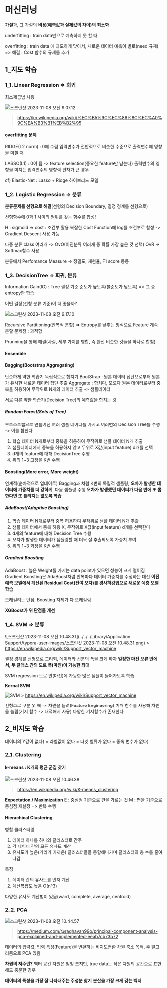 # 머신러닝

**가설**과, 그 가설의 **비용(예측값과 실제값의 차이)의 최소화**

underfitting : train data만으로 예측하지 못 할 때

overfitting : train data 에 과도하게 맞아서, 새로운 데이터 예측이 별로(need 규제)
=> 해결 : Cost 함수의 규제를 추가



## 1_지도 학습

### 1_1. Linear Regression => 회귀

최소제곱법 사용

![스크린샷 2023-11-08 오전 9.07.12](https://p.ipic.vip/io22oi.png)

> https://ko.wikipedia.org/wiki/%EC%B5%9C%EC%86%8C%EC%A0%9C%EA%B3%B1%EB%B2%95

#### overfitting 문제

RIDGE(L2 norm) : 0에 수렴
입력변수가 전반적으로 비슷한 수준으로 출력변수에 영향을 미칠 때

LASSO(L1) : 0이 됨 -> feature selection(중요한 feature만 남는다)
출력변수의 영향을 미치는 입력변수의 영향력 편차가 큰 경우

cf) Elastic-Net : Lasso + Ridge 하이브리드 모델



### 1_2. Logistic Regression => 분류

**분류문제를 선형으로 해결**(선형의 Decision Boundary, 결정 경계를 선형으로)

선형함수에 0과 1 사이의 범위를 갖는 함수를 합성!

H : sigmoid => cost : 조건부 활용
복잡한 Cost Function에 log를 조건부로 합성 -> Gradient Descent 사용 가능

다중 분류
class 여러개 -> OvO(이진분류 여러개 중 확률 가장 높은 것 선택)
OvR -> Softmax함수 사용

분류에서 Perfomance Measure => 정밀도, 재현율, F1 score 등등



### 1_3. DecisionTree => 회귀, 분류

Information Gain(IG) : Tree 결정 기준
순도가 높도록(불순도가 낮도록) => 그 중 entropy만 학습

어떤 결정(선형 분류 기준)이 더 좋을까?

![스크린샷 2023-11-08 오전 9.17.10](https://p.ipic.vip/jd45qv.png)

Recursive Partitioning(반복적 분할) => Entropy를 낮추는 방식으로  Feature 계속 분할
문제점 : 과적합

Prunning을 통해 해결(사실, 세부 가지를 병합, 즉 완전 비슷한 것들을 하나로 합침)



#### Ensemble

#### **Bagging(Bootstrap Aggregating)**

단순하게 약한 학습기 독립적으로 합치기
BootStrap : 원본 데이터 집단으로부터 원본가 유사한 새로운 데이터 집단 추출
Aggregate : 합치다, 모으다
원본 데이터로부터 중복을 허용하여 무작위로 N개의 데이터 추출 -> 샘플데이터

서로 다른 약한 학습기(Decision Tree)의 예측값을 합치는 것

##### **Random Forest(Sets of Tree)**

부트스트랩으로 만들어진 여러 샘플 데이터를 가지고 여러번의 Decision Tree를 수행 -> 이를 합친다

1. 학습 데이터 N개로부터 중복을 허용하여 무작위로 샘플 데이터 N개 추출
2. 샘플데이터에서 중복을 허용하지 않고 무위로 X값(input feature) d개를 선택
3. d개의 feature에 대해 DecisionTree 수행
4. 위의 1~3 고정을 K번 수행

#### **Boosting**(More error, More weight)

연계적(순차적으로 업데이트)
Bagging과 처럼 K번의 독립적 샘플링, **오차가 발생한 데이터에 가중치를 더 강하게**, 다음 샘플링 수행
**오차가 발생했던 데이터가 다음 번에 또 뽑한다면 또 틀리지는 않도록 학습**



##### **AdaBoost(Adaptive Boosting)**

1. 학습 데이터 N개로부터 중복 허용하여 무작위로 샘플 데이터 N개 추출
2. 샘플 데이터에서 중복 허용 X, 무작위로 X값(input feature) d개를 선택한다
3. d개의 feature에 대해 Decision Tree 수행
4. 오차가 발생한 데이터가 샘플링할 때 더욱 잘 추출되도록 가중치 부여
5. 위의 1~3 과정을 K번 수행

##### Gradient Boosting

AdaBoost : 높은  Weight를 가지는 data point가 있으면 성능이 크게 떨어짐
Gradient Boosting은 AdaBoost처럼 반복마다 데이터 가중치를 수정하는 대신
**이전 예측 모델에서 계산된 Residual Cost(잔여 오차)를 경사하강법으로 새로운 예층 모델 학습**

오래걸리는 단점, Boosting 자체가 다 오래걸림

**XGBoost가 위 단점들 개선**



### 1_4. SVM => 분류

![스크린샷 2023-11-08 오전 10.48.31](../../../Library/Application Support/typora-user-images/스크린샷 2023-11-08 오전 10.48.31.png) > https://en.wikipedia.org/wiki/Support_vector_machine

결정 경계를 선형으로 그리되, 데이터와 선분의 폭을 크게 하자
**일정한 마진 오류 안에서, 두 클래스 간의 도로 폭(마진)이 가능한 최대**

SVM regression
도로 안(마진)에 가능한 많은 샘플이 들어가도록 학습

**Kernal SVM**

![SVM](https://p.ipic.vip/3s0589.png) > https://en.wikipedia.org/wiki/Support_vector_machine

선형으로 구분 못 해 -> 차원을 늘려(Feature Engineering)
기저 함수를 사용해 차원을 늘림(기저 함수 -> 내적해서 사용)
다양한 기저함수가 존재한다



## 2_비지도 학습

데이터의 Y값이 없다( = 라벨값이 없다 = 타겟 벨류가 없다 = 종속 변수가 없다)

### 2_1. Clustering

#### k-means : K개의 평균 군집 찾기

![스크린샷 2023-11-08 오전 10.46.38](https://p.ipic.vip/s40eep.png)

> https://en.wikipedia.org/wiki/K-means_clustering

**Expectation / Maximization**
E : 중심점 기준으로 편을 가르는 것
M : 편을 기준으로 중심점 재설정 => 반복 수행



#### Hierachical Clustering

병합 클러스터링

1. 데이터 하나를 하나의 클러스터로 간주
2. 각 데이터 간의 모든 유사도 계산
3. 유사도가 높은(거리가 가까운) 클러스터들들 통합해나가며 클러스터의 총 수를 줄여나감

특징

1. 데이터 간의 유사도를 먼저 계산
2. 계산복잡도 높음 O(n^3)

다양한 유사도 계산법이 있음(ward, complete, average, centroid)



### 2_2. PCA

![스크린샷 2023-11-08 오전 10.44.57](https://p.ipic.vip/0ks4sz.png)

> https://medium.com/@raghavan99o/principal-component-analysis-pca-explained-and-implemented-eeab7cb73b72

데이터의 입력값, 입력 특성(Feature)을 변환하는 비지도변환
차원 축소 목적, 주 알고리즘으로 PCA 있음

**차원의 저주란?**
벡터 공간 차원은 엄청 크지만, true data는 작은 차원의 공간으로 표현해도 충분한 경우

**데이터의 특성을 가장 잘 나타내주는 주성분 찾기**
**분산을 가장 크게 갖는 벡터**
